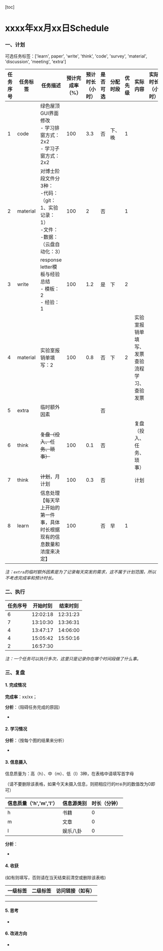 [toc]

# xxxx年xx月xx日Schedule

### 一、计划

可选任务标签：['learn', paper', 'write', 'think', 'code', 'survey', 'material', 'discussion', 'meeting', 'extra']

| 任务序号 | 任务标签 | 任务描述                                                     | 预计完成率（%） | 预计时长（小时） | 是否可选 | 分配时段 | 优先级 | 实际内容                                     | 实际时长（小时） |
| -------- | -------- | ------------------------------------------------------------ | --------------- | ---------------- | -------- | -------- | ------ | -------------------------------------------- | ---------------- |
| 1        | code     | 绿色屋顶GUI界面修改<br />- 学习排窗方式： 2x2<br />- 学习子窗方式：2x2<br /> | 100             | 3.3              | 否       | 下、晚   | 1      |                                              |                  |
| 2        | material | 对博士阶段文件分3种：<br/>-代码：（git：1、实验记录：1）<br/>-文件：<br/>-数据：（云盘自动化：3） | 100             | 2                | 否       |          | 1      |                                              |                  |
| 3        | write    | response letter模板与经验总结<br />- 模板：2<br />- 经验：1  | 100             | 1.2              | 是       | 下       | 2      |                                              |                  |
| 4        | material | 实验室报销单填写：2                                          | 100             | 0.8              | 否       | 下       | 2      | 实验室报销单填写、发票查验流程学习、查验发票 |                  |
| 5        | extra    | 临时额外因素                                                 |                 |                  | 否       |          |        |                                              |                  |
| 6        | think    | ~~复盘（投入、任务、琐事）~~                                 | 100             | 0.1              | 否       |          |        | 复盘（投入、任务、琐事）                     |                  |
| 7        | think    | ~~计划~~，月计划                                             | 100             | 0.3              | 否       |          |        | 计划                                         |                  |
| 8        | learn    | 信息处理【每天早上开始的第一件事，具体时长根据现有的信息数量和浓度来决定】 | 100             |                  | 否       | 早       | 1      |                                              |                  |

*注：`extra`的临时额外因素是为了记录每天突发的需求，这不属于计划范围，所以不考虑完成率和预计时长。*

### 二、执行

| 任务序号 | 开始时刻 | 结束时刻 |
| -------- | -------- | -------- |
| 6        | 12:02:18 | 12:31:23 |
| 7        | 13:10:30 | 13:36:31 |
| 4        | 13:47:17 | 14:06:00 |
| 4        | 15:05:42 | 15:50:16 |
| 2        | 16:57:30 |          |

*注：一个任务可以执行多次，这里只是记录你在哪个时间段做了什么事。*

### 三、复盘

#### 1. 完成情况

**完成率**：xx/xx；

**分析**：（阻碍任务完成的原因）

- 

#### 2. 学习情况

**分析**：（按每个图的结果来分析）

- 

#### 3. 信息摄入

信息质量为：高（h）、中（m）、低（l）3种，在表格中请填写首字母

（请不要删除该表格，如果今天未摄入信息，则把相应行的`时长`列的数值改为0即可）

| 信息质量（'h','m','l'） | 信息源类别 | 时长（分钟） |
| ----------------------- | ---------- | ------------ |
| h                       | 书籍       | 0            |
| m                       | 文章       | 0            |
| l                       | 娱乐八卦   | 0            |

**分析**：

- 

#### 4. 收获

(如有则填写，否则请在当天结束前清空或删除该表格)

| 一级标签 | 二级标签 | 访问链接（如有） |
| -------- | -------- | ---------------- |
|          |          |                  |
|          |          |                  |
|          |          |                  |

#### 5. 思考

- 

#### 6. 改进方向

- 